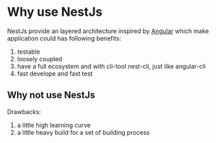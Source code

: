 # Why use NestJs

NestJs provide an layered architecture inspired by [Angular](https://angular.io/) which make application could has following benefits:

1. testable
2. loosely coupled
3. have a full ecosystem and with cli-tool nest-cli, just like angular-cli
4. fast develope and fast test

## Why not use NestJs

Drawbacks:

1. a little high learning curve
2. a little heavy build for a set of building process